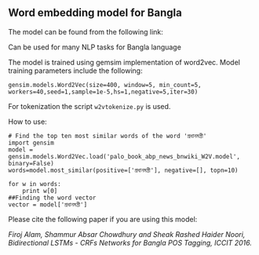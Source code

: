 

**Word embedding model for Bangla**
-------------------------------

 The model can be found from the following link:
 
 
 Can be used for many NLP tasks for Bangla language
 
The model is trained using gemsim implementation of word2vec. Model training parameters include the following:

    gensim.models.Word2Vec(size=400, window=5, min_count=5, workers=40,seed=1,sample=1e-5,hs=1,negative=5,iter=30)

For tokenization the script `w2vtokenize.py` is used.

 How to use: 

    # Find the top ten most similar words of the word 'প্রধানমন্ত্রী'
    import gensim
    model = gensim.models.Word2Vec.load('palo_book_abp_news_bnwiki_W2V.model', binary=False)
    words=model.most_similar(positive=['প্রধানমন্ত্রী'], negative=[], topn=10)
    
    for w in words:
    	print w[0]
    ##Finding the word vector
    vector = model['প্রধানমন্ত্রী']


 
 Please cite the following paper if you are using this model:

*Firoj Alam, Shammur Absar Chowdhury and Sheak Rashed Haider Noori, Bidirectional LSTMs - CRFs Networks for Bangla POS Tagging, ICCIT 2016.*
